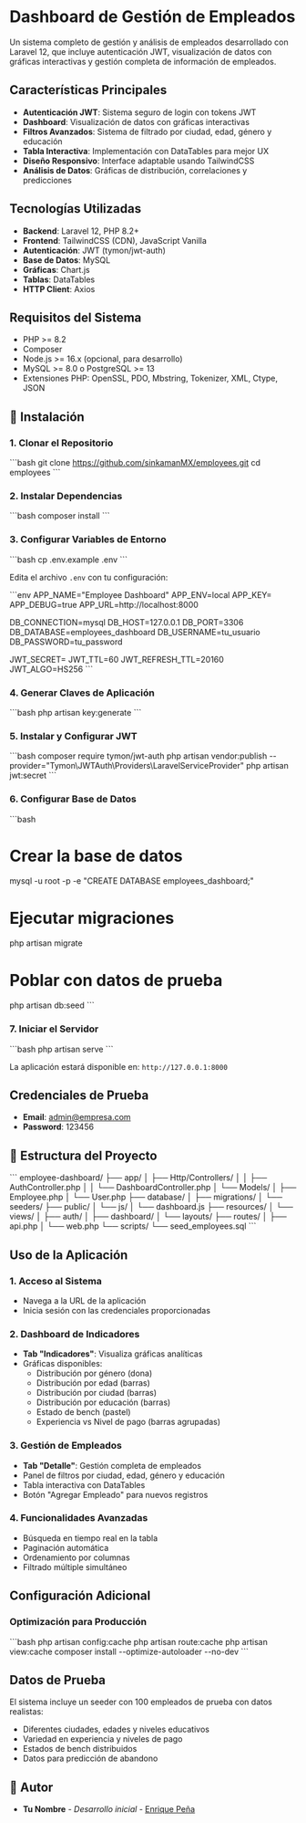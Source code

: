 # Dashboard de Gestión de Empleados

Un sistema completo de gestión y análisis de empleados desarrollado con Laravel 12, que incluye autenticación JWT, visualización de datos con gráficas interactivas y gestión completa de información de empleados.

##  Características Principales

- **Autenticación JWT**: Sistema seguro de login con tokens JWT
- **Dashboard**: Visualización de datos con gráficas interactivas
- **Filtros Avanzados**: Sistema de filtrado por ciudad, edad, género y educación
- **Tabla Interactiva**: Implementación con DataTables para mejor UX
- **Diseño Responsivo**: Interface adaptable usando TailwindCSS
- **Análisis de Datos**: Gráficas de distribución, correlaciones y predicciones

## Tecnologías Utilizadas

- **Backend**: Laravel 12, PHP 8.2+
- **Frontend**: TailwindCSS (CDN), JavaScript Vanilla
- **Autenticación**: JWT (tymon/jwt-auth)
- **Base de Datos**: MySQL
- **Gráficas**: Chart.js
- **Tablas**: DataTables
- **HTTP Client**: Axios

## Requisitos del Sistema

- PHP >= 8.2
- Composer
- Node.js >= 16.x (opcional, para desarrollo)
- MySQL >= 8.0 o PostgreSQL >= 13
- Extensiones PHP: OpenSSL, PDO, Mbstring, Tokenizer, XML, Ctype, JSON

## 🔧 Instalación

### 1. Clonar el Repositorio

\`\`\`bash
git clone https://github.com/sinkamanMX/employees.git
cd employees
\`\`\`

### 2. Instalar Dependencias

\`\`\`bash
composer install
\`\`\`

### 3. Configurar Variables de Entorno

\`\`\`bash
cp .env.example .env
\`\`\`

Edita el archivo `.env` con tu configuración:

\`\`\`env
APP_NAME="Employee Dashboard"
APP_ENV=local
APP_KEY=
APP_DEBUG=true
APP_URL=http://localhost:8000

DB_CONNECTION=mysql
DB_HOST=127.0.0.1
DB_PORT=3306
DB_DATABASE=employees_dashboard
DB_USERNAME=tu_usuario
DB_PASSWORD=tu_password

JWT_SECRET=
JWT_TTL=60
JWT_REFRESH_TTL=20160
JWT_ALGO=HS256
\`\`\`

### 4. Generar Claves de Aplicación

\`\`\`bash
php artisan key:generate
\`\`\`

### 5. Instalar y Configurar JWT

\`\`\`bash
composer require tymon/jwt-auth
php artisan vendor:publish --provider="Tymon\JWTAuth\Providers\LaravelServiceProvider"
php artisan jwt:secret
\`\`\`

### 6. Configurar Base de Datos

\`\`\`bash
# Crear la base de datos
mysql -u root -p -e "CREATE DATABASE employees_dashboard;"

# Ejecutar migraciones
php artisan migrate

# Poblar con datos de prueba
php artisan db:seed
\`\`\`

### 7. Iniciar el Servidor

\`\`\`bash
php artisan serve
\`\`\`

La aplicación estará disponible en: `http://127.0.0.1:8000`

##  Credenciales de Prueba

- **Email**: admin@empresa.com
- **Password**: 123456

## 📁 Estructura del Proyecto

\`\`\`
employee-dashboard/
├── app/
│   ├── Http/Controllers/
│   │   ├── AuthController.php
│   │   └── DashboardController.php
│   └── Models/
│       ├── Employee.php
│       └── User.php
├── database/
│   ├── migrations/
│   └── seeders/
├── public/
│   └── js/
│       └── dashboard.js
├── resources/
│   └── views/
│       ├── auth/
│       ├── dashboard/
│       └── layouts/
├── routes/
│   ├── api.php
│   └── web.php
└── scripts/
    └── seed_employees.sql
\`\`\`

## Uso de la Aplicación

### 1. Acceso al Sistema
- Navega a la URL de la aplicación
- Inicia sesión con las credenciales proporcionadas

### 2. Dashboard de Indicadores
- **Tab "Indicadores"**: Visualiza gráficas analíticas
- Gráficas disponibles:
  - Distribución por género (dona)
  - Distribución por edad (barras)
  - Distribución por ciudad (barras)
  - Distribución por educación (barras)
  - Estado de bench (pastel)
  - Experiencia vs Nivel de pago (barras agrupadas)

### 3. Gestión de Empleados
- **Tab "Detalle"**: Gestión completa de empleados
- Panel de filtros por ciudad, edad, género y educación
- Tabla interactiva con DataTables
- Botón "Agregar Empleado" para nuevos registros

### 4. Funcionalidades Avanzadas
- Búsqueda en tiempo real en la tabla
- Paginación automática
- Ordenamiento por columnas
- Filtrado múltiple simultáneo

## Configuración Adicional

### Optimización para Producción

\`\`\`bash
php artisan config:cache
php artisan route:cache
php artisan view:cache
composer install --optimize-autoloader --no-dev
\`\`\`


## Datos de Prueba

El sistema incluye un seeder con 100 empleados de prueba con datos realistas:
- Diferentes ciudades, edades y niveles educativos
- Variedad en experiencia y niveles de pago
- Estados de bench distribuidos
- Datos para predicción de abandono

## 👥 Autor

- **Tu Nombre** - *Desarrollo inicial* - [Enrique Peña](https://github.com/sinkamanMX)

